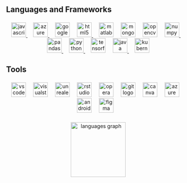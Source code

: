 <h2 align="left">Languages and Frameworks</h2>

###

<div align="center">
  <a href="https://github.com/RaghavSobti37/SIH-Hackathon">
    <img src="https://cdn.jsdelivr.net/gh/devicons/devicon/icons/javascript/javascript-original.svg" height="40" alt="javascript logo" title="JavaScript" />
  </a>
  <img width="12" />
  <a href="https://github.com/RaghavSobti37/SIH-Hackathon">
    <img src="https://cdn.jsdelivr.net/gh/devicons/devicon/icons/azure/azure-original.svg" height="40" alt="azure logo" title="Azure" />
  </a>
  <img width="12" />
    <img src="https://cdn.jsdelivr.net/gh/devicons/devicon/icons/googlecloud/googlecloud-original.svg" height="40" alt="googlecloud logo" title="Google Cloud" />
  <img width="12" />
  <a href="https://github.com/RaghavSobti37/SIH-Hackathon">
    <img src="https://cdn.jsdelivr.net/gh/devicons/devicon/icons/html5/html5-original.svg" height="40" alt="html5 logo" title="HTML5" />
  </a>
  <img width="12" />
    <img src="https://cdn.jsdelivr.net/gh/devicons/devicon/icons/matlab/matlab-original.svg" height="40" alt="matlab logo" title="MATLAB" />
  <img width="12" />
    <img src="https://cdn.jsdelivr.net/gh/devicons/devicon/icons/mongodb/mongodb-original.svg" height="40" alt="mongodb logo" title="MongoDB" />
  <img width="12" />
    <img src="https://cdn.jsdelivr.net/gh/devicons/devicon/icons/opencv/opencv-original.svg" height="40" alt="opencv logo" title="OpenCV" />
  <img width="12" />
  <a href="https://github.com/RaghavSobti37/Chess-AI-Project">
    <img src="https://cdn.jsdelivr.net/gh/devicons/devicon/icons/numpy/numpy-original.svg" height="40" alt="numpy logo" title="NumPy" />
  </a>
  <img width="12" />
  <a href="#">
    <img src="https://cdn.jsdelivr.net/gh/devicons/devicon/icons/pandas/pandas-original.svg" height="40" alt="pandas logo" title="Pandas" />
  </a>
  <img width="12" />
  <a href="https://github.com/RaghavSobti37/Chess-AI-Project">
    <img src="https://cdn.jsdelivr.net/gh/devicons/devicon/icons/python/python-original.svg" height="40" alt="python logo" title="Python" />
  </a>
  <img width="12" />
    <img src="https://cdn.jsdelivr.net/gh/devicons/devicon/icons/tensorflow/tensorflow-original.svg" height="40" alt="tensorflow logo" title="TensorFlow" />
  <img width="12" />
  <a href="https://github.com/RaghavSobti37/Learning-java">
    <img src="https://cdn.jsdelivr.net/gh/devicons/devicon/icons/java/java-original.svg" height="40" alt="java logo" title="Java" />
  </a>
  <img width="12" />
    <img src="https://cdn.jsdelivr.net/gh/devicons/devicon/icons/kubernetes/kubernetes-plain.svg" height="40" alt="kubernetes logo" title="Kubernetes" />
</div>

###

<h2 align="left">Tools</h2>

###

<div align="center">
    <img src="https://cdn.jsdelivr.net/gh/devicons/devicon/icons/vscode/vscode-original.svg" height="40" alt="vscode logo" title="Visual Studio Code" />
  <img width="12" />
    <img src="https://cdn.jsdelivr.net/gh/devicons/devicon/icons/visualstudio/visualstudio-plain.svg" height="40" alt="visualstudio logo" title="Visual Studio" />
  <img width="12" />
    <img src="https://cdn.jsdelivr.net/gh/devicons/devicon/icons/unrealengine/unrealengine-original.svg" height="40" alt="unrealengine logo" title="Unreal Engine" />
  <img width="12" />
    <img src="https://cdn.jsdelivr.net/gh/devicons/devicon/icons/rstudio/rstudio-original.svg" height="40" alt="rstudio logo" title="RStudio" />
  <img width="12" />
    <img src="https://cdn.jsdelivr.net/gh/devicons/devicon/icons/opera/opera-original.svg" height="40" alt="opera logo" title="Opera" />
  <img width="12" />
    <img src="https://cdn.jsdelivr.net/gh/devicons/devicon/icons/git/git-original.svg" height="40" alt="git logo" title="Git" />
  <img width="12" />
    <img src="https://cdn.jsdelivr.net/gh/devicons/devicon/icons/canva/canva-original.svg" height="40" alt="canva logo" title="Canva" />
  <img width="12" />
    <img src="https://cdn.jsdelivr.net/gh/devicons/devicon/icons/azure/azure-original.svg" height="40" alt="azure logo" title="Azure" />
  <img width="12" />
    <img src="https://cdn.jsdelivr.net/gh/devicons/devicon/icons/androidstudio/androidstudio-original.svg" height="40" alt="androidstudio logo" title="Android Studio"/>
  <img width="12" />
    <img src="https://cdn.jsdelivr.net/gh/devicons/devicon/icons/figma/figma-original.svg" height="40" alt="figma logo" title="Figma" />
  <img width="12" />


###

<div align="center">
  <img src="https://github-readme-stats.vercel.app/api/top-langs?username=RaghavSobti37&locale=en&hide_title=false&layout=compact&card_width=320&langs_count=5&theme=solarized-dark&hide_border=false&order=2" height="150" alt="languages graph"  />
</div>
